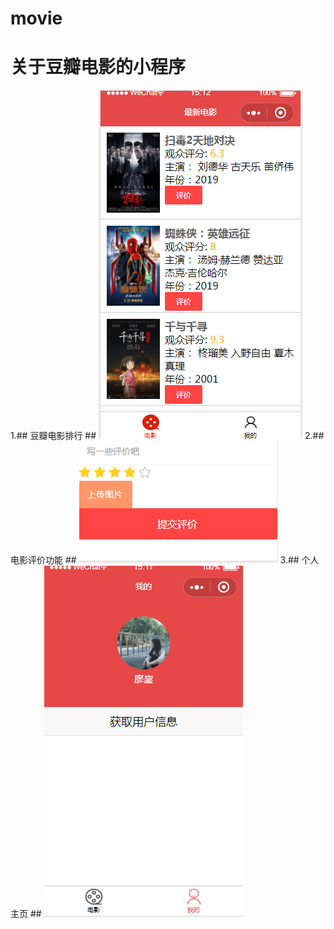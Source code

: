 # movie
# 关于豆瓣电影的小程序 #
1.## 豆瓣电影排行 ##
![](https://github.com/jxfzcrxnmly/movie/blob/master/image/1.png)
2.## 电影评价功能 ##
![](https://github.com/jxfzcrxnmly/movie/blob/master/image/2.png)
3.## 个人主页 ##
![](https://github.com/jxfzcrxnmly/movie/blob/master/image/3.png)

